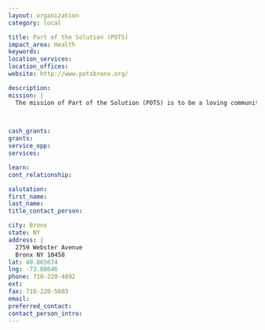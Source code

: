```yaml
---
layout: organization
category: local

title: Part of the Solution (POTS)
impact_area: Health
keywords: 
location_services: 
location_offices: 
website: http://www.potsbronx.org/

description: 
mission: |
  The mission of Part of the Solution (POTS) is to be a loving community in the Bronx that nourishes the basic needs and hungers of all who come to our door. The vision of Part of the Solution (POTS) is to serve as a needs-driven organization, using resources, referrals and networks to assist people in preparing for the next level of care or transition. We will continue to care for and nurture those who need our support on an ongoing basis, and POTS will always be a home where people can return for help if needed. 

  

cash_grants: 
grants: 
service_opp: 
services: 

learn: 
cont_relationship: 

salutation: 
first_name: 
last_name: 
title_contact_person: 

city: Bronx
state: NY
address: |
  2759 Webster Avenue     
  Bronx NY 10458
lat: 40.865674
lng: -73.88646
phone: 718-220-4892
ext: 
fax: 718-220-5603
email: 
preferred_contact: 
contact_person_intro: 
---
```

